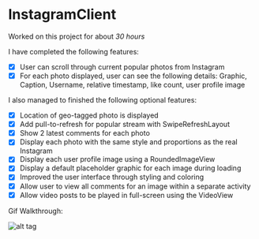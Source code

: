 # InstagramClient

Worked on this project for about *30 hours*

I have completed the following features:
- [x] User can scroll through current popular photos from Instagram
- [x] For each photo displayed, user can see the following details:
      Graphic, Caption, Username, relative timestamp, like count, user profile image

I also managed to finished the following optional features:
- [x] Location of geo-tagged photo is displayed
- [x] Add pull-to-refresh for popular stream with SwipeRefreshLayout
- [x] Show 2 latest comments for each photo
- [x] Display each photo with the same style and proportions as the real Instagram
- [x] Display each user profile image using a RoundedImageView
- [x] Display a default placeholder graphic for each image during loading
- [x] Improved the user interface through styling and coloring
- [x] Allow user to view all comments for an image within a separate activity
- [x] Allow video posts to be played in full-screen using the VideoView

Gif Walkthrough:

![alt tag](https://github.com/nyjalusc/InstagramClient/blob/master/walkthrough.gif)
